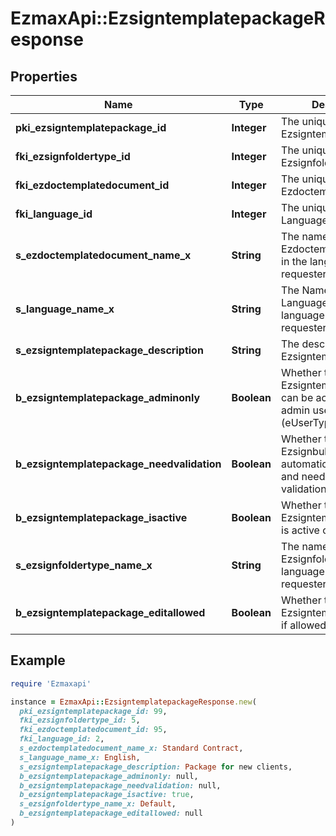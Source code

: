 # EzmaxApi::EzsigntemplatepackageResponse

## Properties

| Name | Type | Description | Notes |
| ---- | ---- | ----------- | ----- |
| **pki_ezsigntemplatepackage_id** | **Integer** | The unique ID of the Ezsigntemplatepackage |  |
| **fki_ezsignfoldertype_id** | **Integer** | The unique ID of the Ezsignfoldertype. |  |
| **fki_ezdoctemplatedocument_id** | **Integer** | The unique ID of the Ezdoctemplatedocument | [optional] |
| **fki_language_id** | **Integer** | The unique ID of the Language.  Valid values:  |Value|Description| |-|-| |1|French| |2|English| |  |
| **s_ezdoctemplatedocument_name_x** | **String** | The name of the Ezdoctemplatedocument in the language of the requester | [optional] |
| **s_language_name_x** | **String** | The Name of the Language in the language of the requester |  |
| **s_ezsigntemplatepackage_description** | **String** | The description of the Ezsigntemplatepackage |  |
| **b_ezsigntemplatepackage_adminonly** | **Boolean** | Whether the Ezsigntemplatepackage can be accessed by admin users only (eUserType&#x3D;Normal) |  |
| **b_ezsigntemplatepackage_needvalidation** | **Boolean** | Whether the Ezsignbulksend was automatically modified and needs a manual validation |  |
| **b_ezsigntemplatepackage_isactive** | **Boolean** | Whether the Ezsigntemplatepackage is active or not |  |
| **s_ezsignfoldertype_name_x** | **String** | The name of the Ezsignfoldertype in the language of the requester |  |
| **b_ezsigntemplatepackage_editallowed** | **Boolean** | Whether the Ezsigntemplatepackage if allowed to edit or not |  |

## Example

```ruby
require 'Ezmaxapi'

instance = EzmaxApi::EzsigntemplatepackageResponse.new(
  pki_ezsigntemplatepackage_id: 99,
  fki_ezsignfoldertype_id: 5,
  fki_ezdoctemplatedocument_id: 95,
  fki_language_id: 2,
  s_ezdoctemplatedocument_name_x: Standard Contract,
  s_language_name_x: English,
  s_ezsigntemplatepackage_description: Package for new clients,
  b_ezsigntemplatepackage_adminonly: null,
  b_ezsigntemplatepackage_needvalidation: null,
  b_ezsigntemplatepackage_isactive: true,
  s_ezsignfoldertype_name_x: Default,
  b_ezsigntemplatepackage_editallowed: null
)
```


